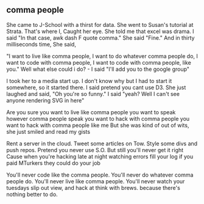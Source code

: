 ## comma people ##

She came to J-School with a thirst for data.
She went to Susan's tutorial at Strata.
That's where I,
Caught her eye.
She told me that excel was drama.
I said "In that case, awk dash F quote comma."
She said "Fine."
And in thirty milliseconds time,
She said,

"I want to live like comma people,
I want to do whatever comma people do,
I want to code with comma people,
I want to code with comma people, like you."
Well what else could i do? - I said "I'll add you to the google group"

I took her to a media start up.
I don't know why but I had to start it somewhere,
so it started there.
I said pretend you cant use D3.
She just laughed and said,
"Oh you're so funny."
I said "yeah?
Well I can't see anyone rendering SVG in here"

Are you sure you want to live like comma people
you want to speak however comma people speak
you want to hack with comma people
you want to hack with comma people
like me
But she was kind of out of wits,
she just smiled and read my gists

Rent a server in the cloud.
Tweet some articles on Tow.
Style some divs and push repos.
Pretend you never use S.O.
But still you'll never get it right
Cause when you're hacking late at night
watching errors fill your log
if you paid MTurkers they could do your job

You'll never code like the comma people.
You'll never do whatever comma people do.
You'll never live like comma people.
You'll never watch your tuesdays slip out view,
and hack at think with brews.
because there's nothing better to do.